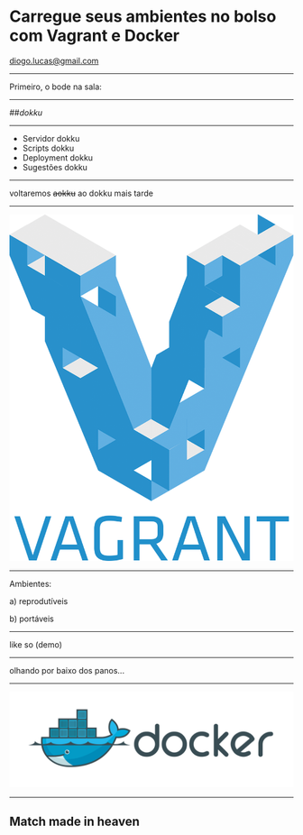 Carregue seus ambientes no bolso com Vagrant e Docker
=====================================================
[diogo.lucas@gmail.com](mailto:diogo.lucas@gmail.com)


---


Primeiro, o bode na sala:


----


##*dokku*


----


* Servidor dokku
* Scripts dokku
* Deployment dokku
* Sugestões dokku


----


voltaremos ~~aokku~~ ao dokku mais tarde


---


![Vagrant](images/vagrant-logo-03.png)


----

Ambientes:

a) reprodutíveis

b) portáveis


----


like so (demo)


----


olhando por baixo dos panos...


---


![Docker](images/docker-logo-01.png)


----

Match made in heaven
--------------------

